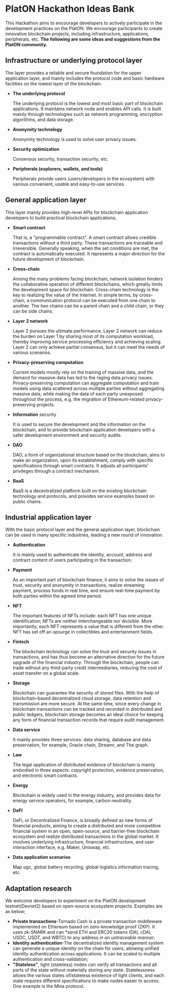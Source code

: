 # PlatON Hackathon Ideas Bank

This Hackathon aims to encourage developers to actively participate in the development practices on the PlatON.  We encourage participants to create innovative blockchain projects, including infrastructure, applications, peripherals, etc. **The following are some ideas and suggestions from the PlatON community.**

## Infrastructure or underlying protocol layer

The layer provides a reliable and secure foundation for the upper application layer, and mainly includes the protocol code and basic hardware facilities on the lowest layer of the blockchain.

- **The underlying protocol**

  The underlying protocol is the lowest and most basic part of blockchain applications. It maintains network node and enables API calls. It is built mainly through technologies such as network programming, encryption algorithms, and data storage.

- **Anonymity technology**

  Anonymity technology is used to solve user privacy issues.

- **Security optimization**

  Consensus security, transaction security, etc.

- **Peripherals (explorers, wallets, and tools)**

  Peripherals provide users (users/developers in the ecosystem) with various convenient, usable and easy-to-use services.

## General application layer

This layer mainly provides high-level APIs for blockchain application developers to build practical blockchain applications.

- **Smart contract**

  That is, a "programmable contract". A smart contract allows credible transactions without a third party. These transactions are traceable and irreversible. Generally speaking, when the set conditions are met, the contract is automatically executed. It represents a major direction for the future development of blockchain.

- **Cross-chain**

  Among the many problems facing blockchain, network isolation hinders the collaborative operation of different blockchains, which greatly limits the development space for blockchain. Cross-chain technology is the key to realizing the value of the Internet. In simple terms, by cross-chain, a communication protocol can be executed from one chain to another. The two chains can be a parent chain and a child chain, or they can be side chains.

- **Layer 2 network**

  Layer 2 pursues the ultimate performance. Layer 2 network can reduce the burden on Layer 1 by sharing most of its computation workload, thereby improving service processing efficiency and achieving scaling. Layer 2 can only achieve partial consensus, but it can meet the needs of various scenarios.

- **Privacy-preserving computation**

  Current models mostly rely on the training of massive data, and the demand for massive data has led to the raging data privacy issues. Privacy-preserving computation can aggregate computation and train models using data scattered across multiple parties without aggregating massive data, while making the data of each party unexposed throughout the process, e.g. the migration of Ethereum-related privacy-preserving projects.

- **Information** security

  It is used to secure the development and the information on the blockchain, and to provide blockchain application developers with a safer development environment and security audits.

- **DAO**

  DAO, a form of organizational structure based on the blockchain, aims to make an organization, upon its establishment, comply with specific specifications through smart contracts. It adjusts all participants' privileges through a contract mechanism.

- **BaaS**

  BaaS is a decentralized platform built on the existing blockchain technology and protocols, and provides service examples based on public chains.

## Industrial application layer

With the basic protocol layer and the general application layer, blockchain can be used in many specific industries, leading a new round of innovation.

- **Authentication**

  It is mainly used to authenticate the identity, account, address and contract content of users participating in the transaction.

- **Payment**

  As an important part of blockchain finance, it aims to solve the issues of trust, security and anonymity in transactions, realize streaming payment, process funds in real time, and ensure real-time payment by both parties within the agreed time period.

- **NFT**

  The important features of NFTs include: each NFT has one unique identification; NFTs are neither interchangeable nor divisible. More importantly, each NFT represents a value that is different from the other. NFT has set off an upsurge in collectibles and entertainment fields.

- **Fintech**

  The blockchain technology can solve the trust and security issues in transactions, and has thus become an alternative direction for the future upgrade of the financial industry. Through the blockchain, people can trade without any third-party credit intermediaries, reducing the cost of asset transfer on a global scale.

- **Storage**

  Blockchain can guarantee the security of stored files. With the help of blockchain-based decentralized cloud storage, data retention and transmission are more secure. At the same time, since every change in blockchain transactions can be tracked and recorded in distributed and public ledgers, blockchain storage becomes an ideal choice for keeping any form of financial transaction records that require audit management.

- **Data service**

  It mainly provides three services: data sharing, database and data preservation, for example, Oracle chain, Streamr, and The graph.

- **Law**

  The legal application of distributed evidence of blockchain is mainly embodied in three aspects: copyright protection, evidence preservation, and electronic smart contracts.

- **Energy**

  Blockchain is widely used in the energy industry, and provides data for energy service operators, for example, carbon neutrality.

- **DeFI**

  DeFi, or Decentralized Finance, is broadly defined as new forms of financial products, aiming to create a distributed and more competitive financial system in an open, open-source, and barrier-free blockchain ecosystem and realize distributed transactions in the global market. It involves underlying infrastructure, financial infrastructure, and user interaction interface, e.g. Maker, Uniswap, etc.

- **Data application scenarios**

  Map ugc, global battery recycling, global logistics information tracing, etc.

## Adaptation research

We welcome developers to experiment on the PlatON development testnet(Devnet2) based on open-source ecosystem projects. Examples are as below;

- **Private transactions**-Tornado Cash is a private transaction middleware implemented on Ethereum based on zero-knowledge proof (ZKP). It uses zk-SNARK and can *send ETH and ERC20 tokens (DAI, cDAI, USDC, USDT, and WBTC) to any address *in an untraceable manner;*
- **Identity authentication**-The decentralized identity management system can generate a unique identity on the chain for users, allowing unified identity authentication across applications. It can be scaled to multiple authentication and cross-validation;
- **"Stateless"**, light (stateless) nodes can verify all transactions and all parts of the state without materially storing any state. Statelessness allows the various states of/stateless existence of light clients, and each state requires different specifications to make nodes easier to access. One example is the Mina protocol.
